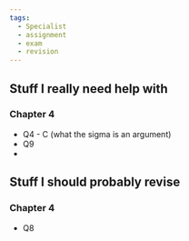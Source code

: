 ```yaml
---
tags:
  - Specialist
  - assignment
  - exam
  - revision
---
```


## Stuff I really need help with
### Chapter 4
- Q4 - C (what the sigma is an argument)
- Q9
- 





## Stuff I should probably revise
### Chapter 4
- Q8